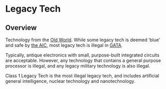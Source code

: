 # Legacy Tech

## Overview

Technology from the [Old World](../history/the-old-world.md). While some legacy tech is deemed ‘blue’ and safe by [the AIC](../../nations/gata/institutions/atlan-information-control-aic.md), most legacy tech is illegal in [GATA](../../nations/gata/).

Typically, antique electronics with small, purpose-built integrated circuits are acceptable. However, any technology that contains a general purpose processor is illegal, and any legacy military technology is also illegal.

Class 1 Legacy Tech is the most illegal legacy tech, and includes artificial general intelligence, nuclear technology and nanotechnology.
